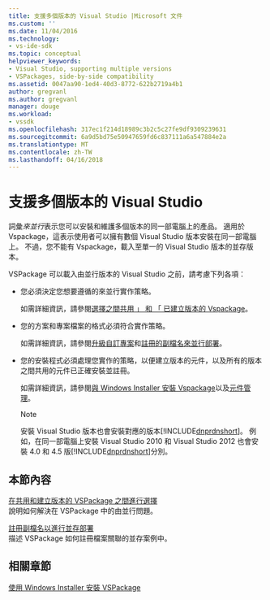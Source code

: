 ```yaml
---
title: 支援多個版本的 Visual Studio |Microsoft 文件
ms.custom: ''
ms.date: 11/04/2016
ms.technology:
- vs-ide-sdk
ms.topic: conceptual
helpviewer_keywords:
- Visual Studio, supporting multiple versions
- VSPackages, side-by-side compatibility
ms.assetid: 0047aa90-1ed4-40d3-8772-622b2719a4b1
author: gregvanl
ms.author: gregvanl
manager: douge
ms.workload:
- vssdk
ms.openlocfilehash: 317ec1f214d18989c3b2c5c27fe9df9309239631
ms.sourcegitcommit: 6a9d5bd75e50947659fd6c837111a6a547884e2a
ms.translationtype: MT
ms.contentlocale: zh-TW
ms.lasthandoff: 04/16/2018
---
```

# <a name="supporting-multiple-versions-of-visual-studio"></a>支援多個版本的 Visual Studio
詞彙*來並行*表示您可以安裝和維護多個版本的同一部電腦上的產品。 適用於 Vspackage，這表示使用者可以擁有數個 Visual Studio 版本安裝在同一部電腦上。 不過，您不能有 Vspackage，載入至單一的 Visual Studio 版本的並存版本。  
  
 VSPackage 可以載入由並行版本的 Visual Studio 之前，請考慮下列各項：  
  
-   您必須決定您想要遵循的來並行實作策略。  
  
     如需詳細資訊，請參閱[選擇之間共用 」 和 「 已建立版本的 Vspackage](../extensibility/choosing-between-shared-and-versioned-vspackages.md)。  
  
-   您的方案和專案檔案的格式必須符合實作策略。  
  
     如需詳細資訊，請參閱[升級自訂專案](../extensibility/internals/upgrading-projects.md#upgrading-custom-projects)和[註冊的副檔名來並行部署](../extensibility/registering-file-name-extensions-for-side-by-side-deployments.md)。  
  
-   您的安裝程式必須處理您實作的策略，以便建立版本的元件，以及所有的版本之間共用的元件已正確安裝並註冊。  
  
     如需詳細資訊，請參閱[與 Windows Installer 安裝 Vspackage](../extensibility/internals/installing-vspackages-with-windows-installer.md)以及[元件管理](../extensibility/internals/component-management.md)。  
  
    > [!NOTE]
    >  安裝 Visual Studio 版本也會安裝對應的版本[!INCLUDE[dnprdnshort](../code-quality/includes/dnprdnshort_md.md)]。 例如，在同一部電腦上安裝 Visual Studio 2010 和 Visual Studio 2012 也會安裝 4.0 和 4.5 版[!INCLUDE[dnprdnshort](../code-quality/includes/dnprdnshort_md.md)]分別。  
  
## <a name="in-this-section"></a>本節內容  
 [在共用和建立版本的 VSPackage 之間進行選擇](../extensibility/choosing-between-shared-and-versioned-vspackages.md)  
 說明如何解決在 VSPackage 中的由並行問題。  
  
 [註冊副檔名以進行並存部署](../extensibility/registering-file-name-extensions-for-side-by-side-deployments.md)  
 描述 VSPackage 如何註冊檔案關聯的並存案例中。  
  
## <a name="related-sections"></a>相關章節  
 [使用 Windows Installer 安裝 VSPackage](../extensibility/internals/installing-vspackages-with-windows-installer.md)  
